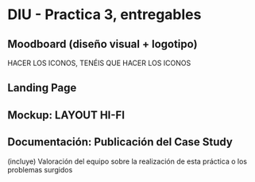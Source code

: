 # DIU - Practica 3, entregables

## Moodboard (diseño visual + logotipo)   
HACER LOS ICONOS, TENÉIS QUE HACER LOS ICONOS

## Landing Page


## Mockup: LAYOUT HI-FI


## Documentación: Publicación del Case Study


(incluye) Valoración del equipo sobre la realización de esta práctica o los problemas surgidos
 

